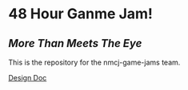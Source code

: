<h1>48 Hour Ganme Jam!</h2>
<h2><i>More Than Meets The Eye</i></h2>
<p>This is the repository for the nmcj-game-jams team.</p>
<p><a href="design.md">Design Doc</a>
